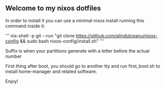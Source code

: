 ## Welcome to my nixos dotfiles

In order to install it you can use a minimal nixos install running this command inside it:

'''
nix-shell -p git --run "git clone https://github.com/alindulceanu/nixos-config && sudo bash nixos-config/install.sh"
'''

Suffix is when your partitions generate with a letter before the actual number

First thing after boot, you should go to another tty and run first_boot.sh to install home-manager and related software.

Enjoy!
